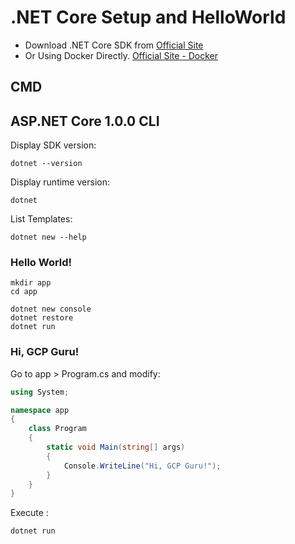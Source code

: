 # .NET Core Setup and HelloWorld #

- Download .NET Core SDK from [Official Site](https://www.microsoft.com/net/core)
- Or Using Docker Directly. [Official Site - Docker](https://www.microsoft.com/net/core#dockercmd)

## CMD ##

## ASP.NET Core 1.0.0 CLI ##

Display SDK version:

    dotnet --version

Display runtime version:

    dotnet

List Templates:

    dotnet new --help

### Hello World! ###

    mkdir app
    cd app

    dotnet new console
    dotnet restore
    dotnet run

### Hi, GCP Guru! ###

Go to app > Program.cs and modify:

```csharp
using System;

namespace app
{
    class Program
    {
        static void Main(string[] args)
        {
            Console.WriteLine("Hi, GCP Guru!");
        }
    }
}

```

Execute :

    dotnet run